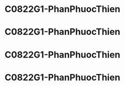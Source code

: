 # C0822G1-PhanPhuocThien
# C0822G1-PhanPhuocThien
# C0822G1-PhanPhuocThien
# C0822G1-PhanPhuocThien
